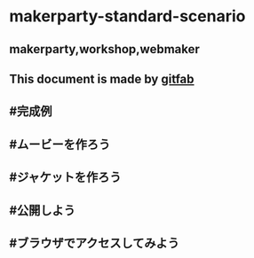 # makerparty-standard-scenario
## makerparty,workshop,webmaker
This document is made by [gitfab](http://gitfab.org)
---
#完成例
---
#ムービーを作ろう
---
#ジャケットを作ろう
---
#公開しよう
---
#ブラウザでアクセスしてみよう
---
